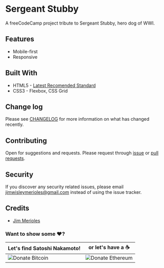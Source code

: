 # Sergeant Stubby
A freeCodeCamp project tribute to Sergeant Stubby, hero dog of WWI.

## Features
* Mobile-first
* Responsive

## Built With
* HTML5 - [Latest Recomended Standard](https://www.w3.org/TR/2017/REC-html52-20171214/)
* CSS3 - Flexbox, CSS Grid

## Change log

Please see [CHANGELOG][link-changelog] for more information on what has changed recently.

## Contributing

Open for suggestions and requests. Please request through [issue][link-issue] or [pull requests][link-pull-request].

## Security

If you discover any security related issues, please email jimwisleymerioles@gmail.com instead of using the issue tracker.

## Credits

- [Jim Merioles][link-author]

### Want to show some :heart:?

Let's find Satoshi Nakamoto! | or let's have a :coffee:
------------ | ------------
![Donate Bitcoin][ico-bitcoin] | ![Donate Ethereum][ico-ethereum]


[ico-bitcoin]: https://img.shields.io/badge/Bitcoin-1KBT3Mzsr2dZqhQqNYx4gum8Yuyd61UzNk-blue.svg?style=flat-square
[ico-ethereum]: https://img.shields.io/badge/Ethereum-0x7896E9C4118e495Eb7001a847BBFA3C29Dfc69d9-blue.svg?style=flat-square

[link-author]: https://twitter.com/jimmerioles
[link-changelog]: https://github.com/jimmerioles/sergeant-stubby/releases
[link-issue]: https://github.com/jimmerioles/sergeant-stubby/issues/new
[link-pull-request]: https://github.com/jimmerioles/sergeant-stubby/pull/new/master
